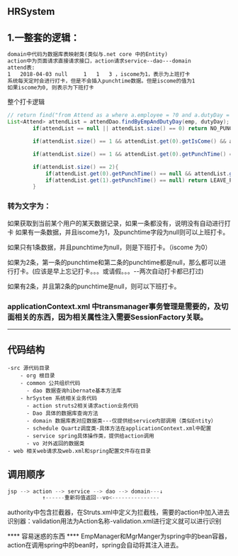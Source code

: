 ## HRSystem

## 1.一整套的逻辑：
```xml
domain中代码为数据库表映射类(类似与.net core 中的Entity)
action中为页面请求直接请求接口，action请求service--dao---domain
attend表:
1	2018-04-03 null		1	1	3 ，iscome为1，表示为上班打卡
系统每天定时会进行打卡，但是不会插入punchtime数据。但是iscome的值为1
如果iscome为0, 则表示为下班打卡
```

整个打卡逻辑
```java
// return find("from Attend as a where a.employee = ?0 and a.dutyDay = ?1", emp, dutyDay);
List<Attend> attendList = attendDao.findByEmpAndDutyDay(emp, dutyDay);
        if(attendList == null || attendList.size() == 0) return NO_PUNCH;

        if(attendList.size() == 1 && attendList.get(0).getIsCome() && attendList.get(0).getPunchTime() == null) return COME_PUNCH;

        if(attendList.size() == 1 && attendList.get(0).getPunchTime() == null) return LEAVE_PUNCH;

        if(attendList.size() == 2){
            if(attendList.get(0).getPunchTime() == null && attendList.get(1).getPunchTime() == null) return  BOTH_PUNCH;
            if(attendList.get(1).getPunchTime() == null) return LEAVE_PUNCH;
        }
```
### 转为文字为：
如果获取到当前某个用户的某天数据记录，如果一条都没有，说明没有自动进行打卡
如果有一条数据，并且iscome为1，及punchtime字段为null则可以上班打卡。

如果只有1条数据，并且punchtime为null，则是下班打卡。（iscome 为0）

如果为2条，第一条的punchtime和第二条的punchtime都是null，那么都可以进行打卡。(应该是早上忘记打卡。。。或请假。。。--两次自动打卡都已打过)

如果有2条，并且第2条的punchtime是null，则可以下班打卡。


### applicationContext.xml 中transmanager事务管理是需要的，及切面相关的东西，因为相关属性注入需要SessionFactory关联。


----------------
## 代码结构
```flow
-src 源代码目录
    - org 根目录
    - common 公共组织代码
      - dao 数据查询hibernate基本方法库
    - hrSystem 系统相关业务代码
      - action struts2相关请求action业务代码
      - Dao 具体的数据库查询方法
      - domain 数据库表对应数据类---仅提供给service内部调用（类似Entity）
      - schedule Quartz调度类-具体方法在applicationContext.xml中配置
      - service spring具体操作类，提供给action调用
      - vo 对外返回的数据类
- web 相关web请求及web.xml和spring配置文件存在目录
```
## 调用顺序
```java
jsp --> action --> service --> dao --> domain---↓
           ↑------重新将值返回--vo<---------------
```

authority中包含拦截器，在Struts.xml中定义为拦截栈，需要的action中加入进去
识别器：validation用法为Action名称-validation.xml进行定义就可以进行识别

**** 容易迷惑的东西 ****
EmpManager和MgrManger为spring中的bean容器，action在调用spring中的bean时，spring会自动将其注入进去。
